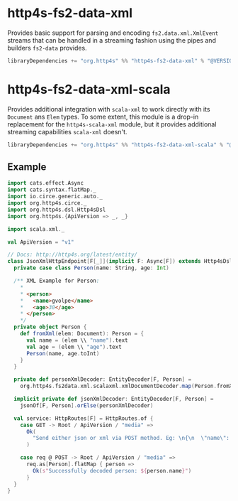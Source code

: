 # http4s-fs2-data-xml

Provides basic support for parsing and encoding `fs2.data.xml.XmlEvent` streams that can be handled in a streaming fashion
using the pipes and builders `fs2-data` provides.

```scala
libraryDependencies += "org.http4s" %% "http4s-fs2-data-xml" % "@VERSION@"
```

# http4s-fs2-data-xml-scala

Provides additional integration with `scala-xml` to work directly with its `Document` ans `Elem` types. To some extent, 
this module is a drop-in replacement for the `http4s-scala-xml` module, but it provides additional streaming capabilities
`scala-xml` doesn't.

```scala
libraryDependencies += "org.http4s" %% "http4s-fs2-data-xml-scala" % "@VERSION@"
```

## Example

```scala mdoc
import cats.effect.Async
import cats.syntax.flatMap._
import io.circe.generic.auto._
import org.http4s.circe._
import org.http4s.dsl.Http4sDsl
import org.http4s.{ApiVersion => _, _}

import scala.xml._

val ApiVersion = "v1"

// Docs: http://http4s.org/latest/entity/
class JsonXmlHttpEndpoint[F[_]](implicit F: Async[F]) extends Http4sDsl[F] {
  private case class Person(name: String, age: Int)

  /** XML Example for Person:
    *
    * <person>
    *   <name>gvolpe</name>
    *   <age>30</age>
    * </person>
    */
  private object Person {
    def fromXml(elem: Document): Person = {
      val name = (elem \\ "name").text
      val age = (elem \\ "age").text
      Person(name, age.toInt)
    }
  }

  private def personXmlDecoder: EntityDecoder[F, Person] =
    org.http4s.fs2data.xml.scalaxml.xmlDocumentDecoder.map(Person.fromXml)

  implicit private def jsonXmlDecoder: EntityDecoder[F, Person] =
    jsonOf[F, Person].orElse(personXmlDecoder)

  val service: HttpRoutes[F] = HttpRoutes.of {
    case GET -> Root / ApiVersion / "media" =>
      Ok(
        "Send either json or xml via POST method. Eg: \n{\n  \"name\": \"gvolpe\",\n  \"age\": 30\n}\n or \n <person>\n  <name>gvolpe</name>\n  <age>30</age>\n</person>"
      )

    case req @ POST -> Root / ApiVersion / "media" =>
      req.as[Person].flatMap { person =>
        Ok(s"Successfully decoded person: ${person.name}")
      }
  }
}
```
